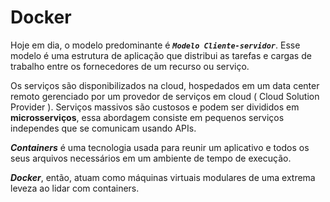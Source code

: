 # Docker

Hoje em dia, o modelo predominante é ***`Modelo Cliente-servidor`***. Esse modelo é uma estrutura de aplicação que distribui as tarefas e cargas de trabalho entre os fornecedores de um recurso ou serviço.

Os serviços são disponibilizados na cloud, hospedados em um data center remoto gerenciado por um provedor de serviços em cloud ( Cloud Solution Provider ). Serviços massivos são custosos e podem ser divididos em **microsserviços**, essa abordagem consiste em pequenos serviços independes que se comunicam usando APIs.

***Containers*** é uma tecnologia usada para reunir um aplicativo e todos os seus arquivos necessários em um ambiente de tempo de execução. 

***Docker***, então, atuam como máquinas virtuais modulares de uma extrema leveza ao lidar com containers.